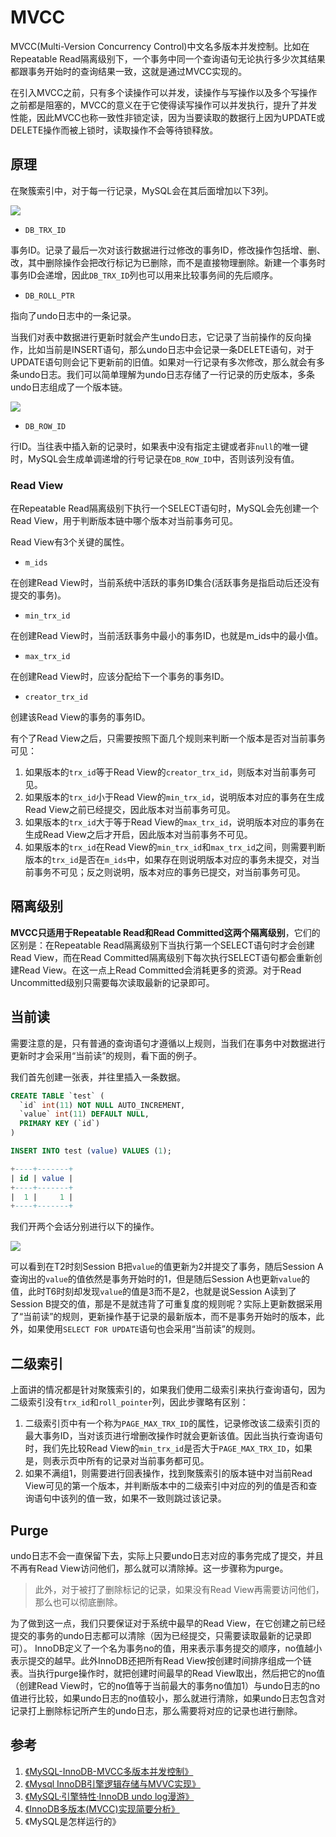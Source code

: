 # MVCC

MVCC(Multi-Version Concurrency Control)中文名多版本并发控制。比如在Repeatable Read隔离级别下，一个事务中同一个查询语句无论执行多少次其结果都跟事务开始时的查询结果一致，这就是通过MVCC实现的。

在引入MVCC之前，只有多个读操作可以并发，读操作与写操作以及多个写操作之前都是阻塞的，MVCC的意义在于它使得读写操作可以并发执行，提升了并发性能，因此MVCC也称一致性非锁定读，因为当要读取的数据行上因为UPDATE或DELETE操作而被上锁时，读取操作不会等待锁释放。

## 原理

在聚簇索引中，对于每一行记录，MySQL会在其后面增加以下3列。

![](resources/mvcc_1.png)

- `DB_TRX_ID`

事务ID。记录了最后一次对该行数据进行过修改的事务ID，修改操作包括增、删、改，其中删除操作会把改行标记为已删除，而不是直接物理删除。新建一个事务时事务ID会递增，因此`DB_TRX_ID`列也可以用来比较事务间的先后顺序。

- `DB_ROLL_PTR`

指向了undo日志中的一条记录。

当我们对表中数据进行更新时就会产生undo日志，它记录了当前操作的反向操作，比如当前是INSERT语句，那么undo日志中会记录一条DELETE语句，对于UPDATE语句则会记下更新前的旧值。如果对一行记录有多次修改，那么就会有多条undo日志。我们可以简单理解为undo日志存储了一行记录的历史版本，多条undo日志组成了一个版本链。

![](resources/mvcc_2.png)

- `DB_ROW_ID`

行ID。当往表中插入新的记录时，如果表中没有指定主键或者非`null`的唯一键时，MySQL会生成单调递增的行号记录在`DB_ROW_ID`中，否则该列没有值。

### Read View

在Repeatable Read隔离级别下执行一个SELECT语句时，MySQL会先创建一个Read View，用于判断版本链中哪个版本对当前事务可见。

Read View有3个关键的属性。

- `m_ids`

在创建Read View时，当前系统中活跃的事务ID集合(活跃事务是指启动后还没有提交的事务)。

- `min_trx_id`

在创建Read View时，当前活跃事务中最小的事务ID，也就是m_ids中的最小值。

- `max_trx_id`

在创建Read View时，应该分配给下一个事务的事务ID。

- `creator_trx_id`

创建该Read View的事务的事务ID。

有个了Read View之后，只需要按照下面几个规则来判断一个版本是否对当前事务可见：

1. 如果版本的`trx_id`等于Read View的`creator_trx_id`，则版本对当前事务可见。
2. 如果版本的`trx_id`小于Read View的`min_trx_id`，说明版本对应的事务在生成Read View之前已经提交，因此版本对当前事务可见。
3. 如果版本的`trx_id`大于等于Read View的`max_trx_id`，说明版本对应的事务在生成Read View之后才开启，因此版本对当前事务不可见。
4. 如果版本的`trx_id`在Read View的`min_trx_id`和`max_trx_id`之间，则需要判断版本的`trx_id`是否在`m_ids`中，如果存在则说明版本对应的事务未提交，对当前事务不可见；反之则说明，版本对应的事务已提交，对当前事务可见。

## 隔离级别

**MVCC只适用于Repeatable Read和Read Committed这两个隔离级别**，它们的区别是：在Repeatable Read隔离级别下当执行第一个SELECT语句时才会创建Read View，而在Read Committed隔离级别下每次执行SELECT语句都会重新创建Read View。在这一点上Read Committed会消耗更多的资源。对于Read Uncommitted级别只需要每次读取最新的记录即可。

## 当前读

需要注意的是，只有普通的查询语句才遵循以上规则，当我们在事务中对数据进行更新时才会采用“当前读”的规则，看下面的例子。

我们首先创建一张表，并往里插入一条数据。

```sql
CREATE TABLE `test` (
  `id` int(11) NOT NULL AUTO_INCREMENT,
  `value` int(11) DEFAULT NULL,
  PRIMARY KEY (`id`)
)

INSERT INTO test (value) VALUES (1);

+----+-------+
| id | value |
+----+-------+
|  1 |     1 |
+----+-------+
```

我们开两个会话分别进行以下的操作。

![](resources/mvcc_3.jpg)

可以看到在T2时刻Session B把`value`的值更新为2并提交了事务，随后Session A查询出的`value`的值依然是事务开始时的1，但是随后Session A也更新`value`的值，此时T6时刻却发现`value`的值是3而不是2，也就是说Session A读到了Session B提交的值，那是不是就违背了可重复度的规则呢？实际上更新数据采用了“当前读”的规则，更新操作基于记录的最新版本，而不是事务开始时的版本，此外，如果使用`SELECT FOR UPDATE`语句也会采用“当前读”的规则。

## 二级索引

上面讲的情况都是针对聚簇索引的，如果我们使用二级索引来执行查询语句，因为二级索引没有`trx_id`和`roll_pointer`列，因此步骤略有区别：

1. 二级索引页中有一个称为`PAGE_MAX_TRX_ID`的属性，记录修改该二级索引页的最大事务ID，当对该页进行增删改操作时就会更新该值。因此当执行查询语句时，我们先比较Read View的`min_trx_id`是否大于`PAGE_MAX_TRX_ID`，如果是，则表示页中所有的记录对当前事务都可见。
2. 如果不满组1，则需要进行回表操作，找到聚簇索引的版本链中对当前Read View可见的第一个版本，并判断版本中的二级索引中对应的列的值是否和查询语句中该列的值一致，如果不一致则跳过该记录。

## Purge

undo日志不会一直保留下去，实际上只要undo日志对应的事务完成了提交，并且不再有Read View访问他们，那么就可以清除掉。这一步骤称为purge。

> 此外，对于被打了删除标记的记录，如果没有Read View再需要访问他们，那么也可以彻底删除。

为了做到这一点，我们只要保证对于系统中最早的Read View，在它创建之前已经提交的事务的undo日志都可以清除（因为已经提交，只需要读取最新的记录即可）。
InnoDB定义了一个名为事务no的值，用来表示事务提交的顺序，no值越小表示提交的越早。此外InnoDB还把所有Read View按创建时间排序组成一个链表。当执行purge操作时，就把创建时间最早的Read View取出，然后把它的no值（创建Read View时，它的no值等于当前最大的事务no值加1）与undo日志的no值进行比较，如果undo日志的no值较小，那么就进行清除，如果undo日志包含对记录打上删除标记所产生的undo日志，那么需要将对应的记录也进行删除。

## 参考

1. [《MySQL-InnoDB-MVCC多版本并发控制》](https://segmentfault.com/a/1190000012650596)
2. [《Mysql InnoDB引擎逻辑存储与MVVC实现》](https://www.meiwen.com.cn/subject/mjpqyftx.html)
3. [《MySQL·引擎特性·InnoDB undo log漫游》](http://mysql.taobao.org/monthly/2015/04/01/)
4. [《InnoDB多版本(MVCC)实现简要分析》](http://hedengcheng.com/?p=148#_Toc322691905)
5. 《MySQL是怎样运行的》
